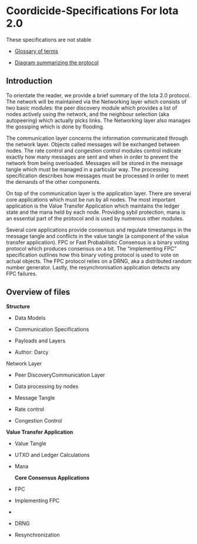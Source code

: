 # Coordicide-Specifications For Iota 2.0

These specifications are not stable


  
-   [Glossary of terms](https://docs.google.com/document/d/1Ak8NT9e9NFQIrXahYmlgj_FLH7mMT5NR4rlTwczfQSE/edit#heading=h.h27luwpmebto)
    
-   [Diagram summarizing the protocol](https://app.diagrams.net/#G1DS5lUas9URTYwspkBl5nlp80R2opE5fC)
    

## Introduction

To orientate the reader, we provide a brief summary of the Iota 2.0 protocol. The network will be maintained via the Networking layer which consists of two basic modules: the peer discovery module which provides a list of nodes actively using the network, and the neighbour selection (aka autopeering) which actually picks links. The Networking layer also manages the gossiping which is done by flooding.

  

The communication layer concerns the information communicated through the network layer. Objects called messages will be exchanged between nodes. The rate control and congestion control modules control indicate exactly how many messages are sent and when in order to prevent the network from being overloaded. Messages will be stored in the message tangle which must be managed in a particular way. The processing specification describes how messages must be processed in order to meet the demands of the other components.

  

On top of the communication layer is the application layer. There are several core applications which must be run by all nodes. The most important application is the Value Transfer Application which maintains the ledger state and the mana held by each node. Providing sybil protection, mana is an essential part of the protocol and is used by numerous other modules.

  

Several core applications provide consensus and regulate timestamps in the message tangle and conflicts in the value tangle (a component of the value transfer application). FPC or Fast Probabilistic Consensus is a binary voting protocol which produces consensus on a bit. The “implementing FPC” specification outlines how this binary voting protocol is used to vote on actual objects. The FPC protocol relies on a DRNG, aka a distributed random number generator. Lastly, the resynchronisation application detects any FPC failures.

## Overview of files

**Structure**

-   Data Models
    
-   Communication Specifications
    
-   Payloads and Layers
    

-   Author: Darcy
    

Network Layer

-   Peer DiscoveryCommunication Layer

-   Data processing by nodes

-   Message Tangle
    
-   Rate control
    
-   Congestion Control
    

**Value Transfer Application**

-   Value Tangle
    
-   UTXO and Ledger Calculations
    
-   Mana
    
    **Core Consensus Applications**

-   FPC
   
-   Implementing FPC
- 
-   DRNG
  

-   Resynchronization
    

<!--stackedit_data:
eyJoaXN0b3J5IjpbMTQ2NjM2ODI2LC0xMDkwMDY5NDY5LDEzND
M5MTQwNjAsLTkwOTE5MTM1NiwtMTkwMzc2NTY1NF19
-->